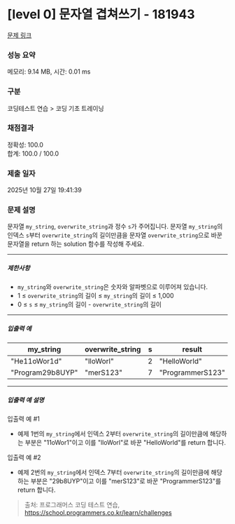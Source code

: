 # [level 0] 문자열 겹쳐쓰기 - 181943 

[문제 링크](https://school.programmers.co.kr/learn/courses/30/lessons/181943) 

### 성능 요약

메모리: 9.14 MB, 시간: 0.01 ms

### 구분

코딩테스트 연습 > 코딩 기초 트레이닝

### 채점결과

정확성: 100.0<br/>합계: 100.0 / 100.0

### 제출 일자

2025년 10월 27일 19:41:39

### 문제 설명

<p>문자열 <code>my_string</code>, <code>overwrite_string</code>과 정수 <code>s</code>가 주어집니다. 문자열 <code>my_string</code>의 인덱스 <code>s</code>부터 <code>overwrite_string</code>의 길이만큼을 문자열 <code>overwrite_string</code>으로 바꾼 문자열을 return 하는 solution 함수를 작성해 주세요.</p>

<hr>

<h5>제한사항</h5>

<ul>
<li><code>my_string</code>와 <code>overwrite_string</code>은 숫자와 알파벳으로 이루어져 있습니다.</li>
<li>1 ≤ <code>overwrite_string</code>의 길이 ≤ <code>my_string</code>의 길이 ≤ 1,000</li>
<li>0 ≤ <code>s</code> ≤ <code>my_string</code>의 길이 - <code>overwrite_string</code>의 길이</li>
</ul>

<hr>

<h5>입출력 예</h5>
<table class="table">
        <thead><tr>
<th>my_string</th>
<th>overwrite_string</th>
<th>s</th>
<th>result</th>
</tr>
</thead>
        <tbody><tr>
<td>"He11oWor1d"</td>
<td>"lloWorl"</td>
<td>2</td>
<td>"HelloWorld"</td>
</tr>
<tr>
<td>"Program29b8UYP"</td>
<td>"merS123"</td>
<td>7</td>
<td>"ProgrammerS123"</td>
</tr>
</tbody>
      </table>
<hr>

<h5>입출력 예 설명</h5>

<p>입출력 예 #1</p>

<ul>
<li>예제 1번의 <code>my_string</code>에서 인덱스 2부터 <code>overwrite_string</code>의 길이만큼에 해당하는 부분은 "11oWor1"이고 이를 "lloWorl"로 바꾼 "HelloWorld"를 return 합니다.</li>
</ul>

<p>입출력 예 #2</p>

<ul>
<li>예제 2번의 <code>my_string</code>에서 인덱스 7부터 <code>overwrite_string</code>의 길이만큼에 해당하는 부분은 "29b8UYP"이고 이를 "merS123"로 바꾼 "ProgrammerS123"를 return 합니다.</li>
</ul>


> 출처: 프로그래머스 코딩 테스트 연습, https://school.programmers.co.kr/learn/challenges